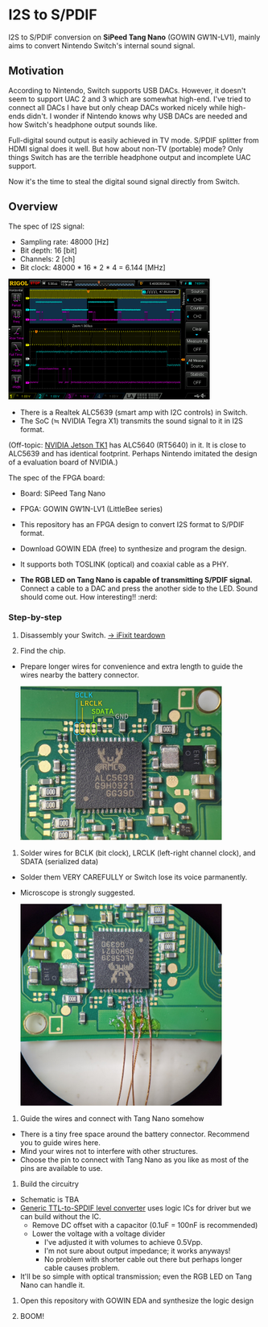 # I2S to S/PDIF

I2S to S/PDIF conversion on **SiPeed Tang Nano** (GOWIN GW1N-LV1), mainly aims to convert Nintendo Switch's internal sound signal.


## Motivation

According to Nintendo, Switch supports USB DACs. However, it doesn't seem to support UAC 2 and 3 which are somewhat high-end. I've tried to connect all DACs I have but only cheap DACs worked nicely while high-ends didn't. I wonder if Nintendo knows why USB DACs are needed and how Switch's headphone output sounds like.

Full-digital sound output is easily achieved in TV mode. S/PDIF splitter from HDMI signal does it well. But how about non-TV (portable) mode? Only things Switch has are the terrible headphone output and incomplete UAC support.

Now it's the time to steal the digital sound signal directly from Switch.


## Overview

The spec of I2S signal:

 - Sampling rate: 48000 [Hz]
 - Bit depth: 16 [bit]
 - Channels: 2 [ch]
 - Bit clock: 48000 * 16 * 2 * 4 = 6.144 [MHz]

<img alt="Oscilloscope visualized the I2S signal" src="/img/osc.png" width="400px">

 - There is a Realtek ALC5639 (smart amp with I2C controls) in Switch.
 - The SoC (≒ NVIDIA Tegra X1) transmits the sound signal to it in I2S format.

(Off-topic: [NVIDIA Jetson TK1](https://github.com/torvalds/linux/blob/d4db4e553249eda9016fab2e363c26e52c47926f/arch/arm/boot/dts/tegra124-jetson-tk1.dts) has ALC5640 (RT5640) in it. It is close to ALC5639 and has identical footprint. Perhaps Nintendo imitated the design of a evaluation board of NVIDIA.)

The spec of the FPGA board:

 - Board: SiPeed Tang Nano
 - FPGA: GOWIN GW1N-LV1 (LittleBee series)

 - This repository has an FPGA design to convert I2S format to S/PDIF format.
 - Download GOWIN EDA (free) to synthesize and program the design.
 - It supports both TOSLINK (optical) and coaxial cable as a PHY.
 - **The RGB LED on Tang Nano is capable of transmitting S/PDIF signal.** Connect a cable to a DAC and press the another side to the LED. Sound should come out. How interesting!! :nerd:


### Step-by-step

1. Disassembly your Switch. [-> iFixit teardown](https://www.ifixit.com/Teardown/Nintendo+Switch+Teardown/78263)

1. Find the chip.

 - Prepare longer wires for convenience and extra length to guide the wires nearby the battery connector.

    <img alt="ALC5639" src="/img/alc5639.jpg" width="400px">

1. Solder wires for BCLK (bit clock), LRCLK (left-right channel clock), and SDATA (serialized data)

 - Solder them VERY CAREFULLY or Switch lose its voice parmanently.
 - Microscope is strongly suggested.

    <img alt="ALC5639 with soldered wires" src="/img/soldered.jpg" width="400px">

1. Guide the wires and connect with Tang Nano somehow

 - There is a tiny free space around the battery connector. Recommend you to guide wires here.
 - Mind your wires not to interfere with other structures.
 - Choose the pin to connect with Tang Nano as you like as most of the pins are available to use.

1. Build the circuitry

 - Schematic is TBA
 - [Generic TTL-to-SPDIF level converter](https://sound-au.com/project85.htm) uses logic ICs for driver but we can build without the IC.
    - Remove DC offset with a capacitor (0.1uF = 100nF is recommended)
    - Lower the voltage with a voltage divider
        - I've adjusted it with volumes to achieve 0.5Vpp.
        - I'm not sure about output impedance; it works anyways!
        - No problem with shorter cable out there but perhaps longer cable causes problem.
 - It'll be so simple with optical transmission; even the RGB LED on Tang Nano can handle it.

1. Open this repository with GOWIN EDA and synthesize the logic design

1. BOOM!

